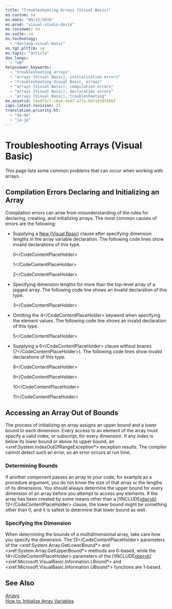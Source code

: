 ```yaml
---
title: "Troubleshooting Arrays (Visual Basic)"
ms.custom: na
ms.date: "09/22/2016"
ms.prod: "visual-studio-dev14"
ms.reviewer: na
ms.suite: na
ms.technology: 
  - "devlang-visual-basic"
ms.tgt_pltfrm: na
ms.topic: "article"
dev_langs: 
  - "VB"
helpviewer_keywords: 
  - "troubleshooting arrays"
  - "arrays [Visual Basic], initialization errors"
  - "troubleshooting Visual Basic, arrays"
  - "arrays [Visual Basic], compilation errors"
  - "arrays [Visual Basic], declaration errors"
  - "arrays [Visual Basic], troubleshooting"
ms.assetid: f4e971c7-c0a4-4ed7-a77a-8d71039f266f
caps.latest.revision: 21
translation.priority.ht: 
  - "de-de"
  - "ja-jp"
---
```

# Troubleshooting Arrays (Visual Basic)
This page lists some common problems that can occur when working with arrays.  
  
## Compilation Errors Declaring and Initializing an Array  
 Compilation errors can arise from misunderstanding of the rules for declaring, creating, and initializing arrays. The most common causes of errors are the following:  
  
-   Supplying a [New (Visual Basic)](../vs140/new-operator--visual-basic-.md) clause after specifying dimension lengths in the array variable declaration. The following code lines show invalid declarations of this type.  
  
     <CodeContentPlaceHolder>0\</CodeContentPlaceHolder>  
  
     <CodeContentPlaceHolder>1\</CodeContentPlaceHolder>  
  
     <CodeContentPlaceHolder>2\</CodeContentPlaceHolder>  
  
-   Specifying dimension lengths for more than the top-level array of a jagged array. The following code line shows an invalid declaration of this type.  
  
     <CodeContentPlaceHolder>3\</CodeContentPlaceHolder>  
  
-   Omitting the <CodeContentPlaceHolder>4\</CodeContentPlaceHolder> keyword when specifying the element values. The following code line shows an invalid declaration of this type.  
  
     <CodeContentPlaceHolder>5\</CodeContentPlaceHolder>  
  
-   Supplying a <CodeContentPlaceHolder>6\</CodeContentPlaceHolder> clause without braces (<CodeContentPlaceHolder>7\</CodeContentPlaceHolder>). The following code lines show invalid declarations of this type.  
  
     <CodeContentPlaceHolder>8\</CodeContentPlaceHolder>  
  
     <CodeContentPlaceHolder>9\</CodeContentPlaceHolder>  
  
     <CodeContentPlaceHolder>10\</CodeContentPlaceHolder>  
  
     <CodeContentPlaceHolder>11\</CodeContentPlaceHolder>  
  
## Accessing an Array Out of Bounds  
 The process of initializing an array assigns an upper bound and a lower bound to each dimension. Every access to an element of the array must specify a valid index, or subscript, for every dimension. If any index is below its lower bound or above its upper bound, an \<xref:System.IndexOutOfRangeException*> exception results. The compiler cannot detect such an error, so an error occurs at run time.  
  
### Determining Bounds  
 If another component passes an array to your code, for example as a procedure argument, you do not know the size of that array or the lengths of its dimensions. You should always determine the upper bound for every dimension of an array before you attempt to access any elements. If the array has been created by some means other than a [!INCLUDE[vbprvb](../vs140/includes/vbprvb_md.md)] <CodeContentPlaceHolder>12\</CodeContentPlaceHolder> clause, the lower bound might be something other than 0, and it is safest to determine that lower bound as well.  
  
### Specifying the Dimension  
 When determining the bounds of a multidimensional array, take care how you specify the dimension. The <CodeContentPlaceHolder>13\</CodeContentPlaceHolder> parameters of the \<xref:System.Array.GetLowerBound*> and \<xref:System.Array.GetUpperBound*> methods are 0-based, while the <CodeContentPlaceHolder>14\</CodeContentPlaceHolder> parameters of the [!INCLUDE[vbprvb](../vs140/includes/vbprvb_md.md)] \<xref:Microsoft.VisualBasic.Information.LBound*> and \<xref:Microsoft.VisualBasic.Information.UBound*> functions are 1-based.  
  
## See Also  
 [Arrays](../vs140/arrays-in-visual-basic.md)   
 [How to: Initialize Array Variables](../vs140/how-to--initialize-an-array-variable-in-visual-basic.md)